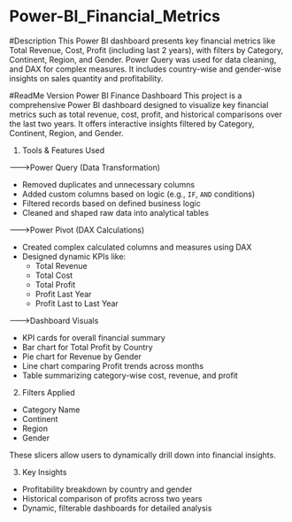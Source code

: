 # Power-BI_Financial_Metrics
#Description
This Power BI dashboard presents key financial metrics like Total Revenue, Cost, Profit (including last 2 years), with filters by Category, Continent, Region, and Gender. Power Query was used for data cleaning, and DAX for complex measures. It includes country-wise and gender-wise insights on sales quantity and profitability.

#ReadMe Version
Power BI Finance Dashboard
This project is a comprehensive Power BI dashboard designed to visualize key financial metrics such as total revenue, cost, profit, and historical comparisons over the last two years. It offers interactive insights filtered by Category, Continent, Region, and Gender.


1. Tools & Features Used
   
--->Power Query (Data Transformation)
* Removed duplicates and unnecessary columns
* Added custom columns based on logic (e.g., `IF`, `AND` conditions)
* Filtered records based on defined business logic
* Cleaned and shaped raw data into analytical tables

--->Power Pivot (DAX Calculations)
* Created complex calculated columns and measures using DAX
* Designed dynamic KPIs like:
  * Total Revenue
  * Total Cost
  * Total Profit
  * Profit Last Year
  * Profit Last to Last Year

--->Dashboard Visuals
* KPI cards for overall financial summary
* Bar chart for Total Profit by Country
* Pie chart for Revenue by Gender
* Line chart comparing Profit trends across months
* Table summarizing category-wise cost, revenue, and profit

2. Filters Applied

* Category Name
* Continent
* Region
* Gender

These slicers allow users to dynamically drill down into financial insights.

3. Key Insights

* Profitability breakdown by country and gender
* Historical comparison of profits across two years
* Dynamic, filterable dashboards for detailed analysis

